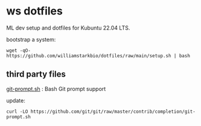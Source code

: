 # ws dotfiles

ML dev setup and dotfiles for Kubuntu 22.04 LTS.

bootstrap a system:
```
wget -qO- https://github.com/williamstarkbio/dotfiles/raw/main/setup.sh | bash
```


## third party files

[git-prompt.sh](https://github.com/git/git/blob/master/contrib/completion/git-prompt.sh) : Bash Git prompt support

update:
```
curl -LO https://github.com/git/git/raw/master/contrib/completion/git-prompt.sh
```
